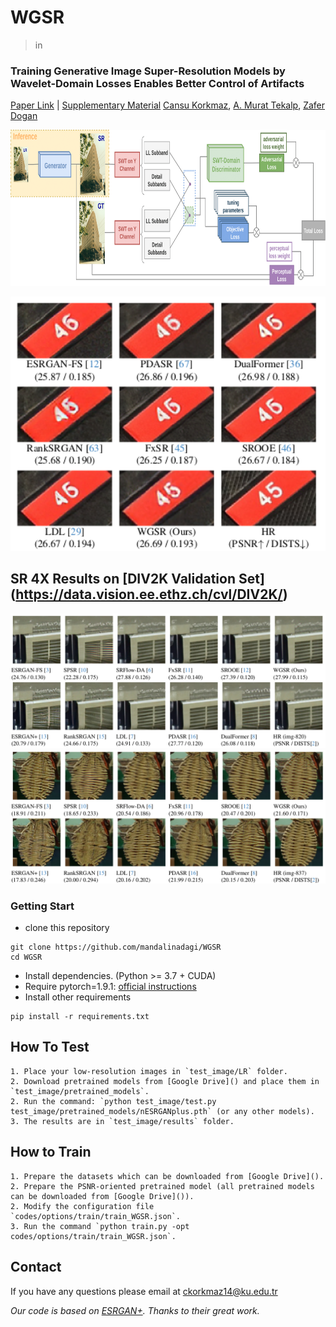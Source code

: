 # WGSR  
> in

### Training Generative Image Super-Resolution Models by Wavelet-Domain Losses Enables Better Control of Artifacts 
[Paper Link]() | [Supplementary Material]()
[Cansu Korkmaz](https://mandalinadagi.github.io/), [A. Murat Tekalp](http://home.ku.edu.tr/~mtekalp/), [Zafer Dogan](https://mysite.ku.edu.tr/zdogan/)


<p align="center">
  <img height="250" src="./figures/architecture.png">
</p>

<img src="./figures/img0.png" width="800"/>

## SR 4X Results on [DIV2K Validation Set] (https://data.vision.ee.ethz.ch/cvl/DIV2K/)
<img src="./figures/img1.png" width="800"/>
<img src="./figures/img2.png" width="800"/>



### Getting Start

- clone this repository
```
git clone https://github.com/mandalinadagi/WGSR
cd WGSR
```
- Install dependencies. (Python >= 3.7 + CUDA)
- Require pytorch=1.9.1: [official instructions](https://pytorch.org/get-started/previous-versions/)
- Install other requirements
```
pip install -r requirements.txt
```
## How To Test
	1. Place your low-resolution images in `test_image/LR` folder.
	2. Download pretrained models from [Google Drive]() and place them in `test_image/pretrained_models`.
	2. Run the command: `python test_image/test.py test_image/pretrained_models/nESRGANplus.pth` (or any other models).
	3. The results are in `test_image/results` folder.

## How to Train

	1. Prepare the datasets which can be downloaded from [Google Drive]().
	2. Prepare the PSNR-oriented pretrained model (all pretrained models can be downloaded from [Google Drive]()).
	2. Modify the configuration file `codes/options/train/train_WGSR.json`.
	3. Run the command `python train.py -opt codes/options/train/train_WGSR.json`. 


## Contact
If you have any questions please email at ckorkmaz14@ku.edu.tr

_Our code is based on [ESRGAN+](https://github.com/ncarraz/ESRGANplus). Thanks to their great work._
